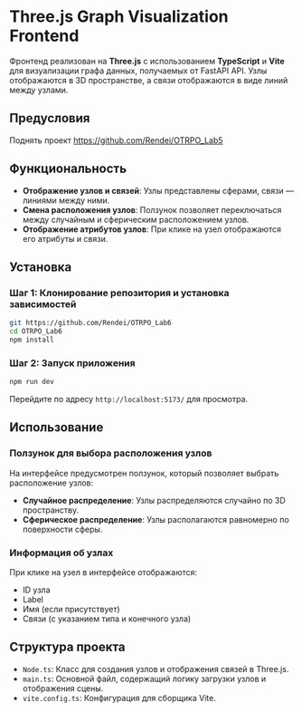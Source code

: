 # Three.js Graph Visualization Frontend

Фронтенд реализован на **Three.js** с использованием **TypeScript** и **Vite** для визуализации графа данных, получаемых от FastAPI API. Узлы отображаются в 3D пространстве, а связи отображаются в виде линий между узлами.

## Предусловия
Поднять проект <https://github.com/Rendei/OTRPO_Lab5>

## Функциональность

- **Отображение узлов и связей**: Узлы представлены сферами, связи — линиями между ними.
- **Смена расположения узлов**: Ползунок позволяет переключаться между случайным и сферическим расположением узлов.
- **Отображение атрибутов узлов**: При клике на узел отображаются его атрибуты и связи.

## Установка

### Шаг 1: Клонирование репозитория и установка зависимостей

```bash
git https://github.com/Rendei/OTRPO_Lab6
cd OTRPO_Lab6
npm install
```

### Шаг 2: Запуск приложения

```bash
npm run dev
```

Перейдите по адресу `http://localhost:5173/` для просмотра.

## Использование

### Ползунок для выбора расположения узлов

На интерфейсе предусмотрен ползунок, который позволяет выбрать расположение узлов:
- **Случайное распределение**: Узлы распределяются случайно по 3D пространству.
- **Сферическое распределение**: Узлы располагаются равномерно по поверхности сферы.

### Информация об узлах

При клике на узел в интерфейсе отображаются:
- ID узла
- Label
- Имя (если присутствует)
- Связи (с указанием типа и конечного узла)

## Структура проекта

- `Node.ts`: Класс для создания узлов и отображения связей в Three.js.
- `main.ts`: Основной файл, содержащий логику загрузки узлов и отображения сцены.
- `vite.config.ts`: Конфигурация для сборщика Vite.
